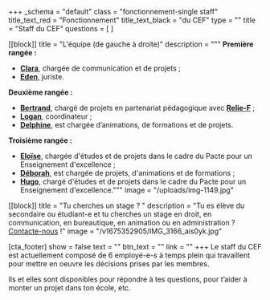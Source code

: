 +++
_schema = "default"
class = "fonctionnement-single staff"
title_text_red = "Fonctionnement"
title_text_black = "du CEF"
type = ""
title = "Staff du CEF"
questions = [ ]

[[block]]
title = "L'équipe (de gauche à droite)"
description = """
**Première rangée :**

* [**Clara**](mailto:clara@lecef.org "cef.clara@gmail.com"), chargée de communication et de projets ;
* [**Eden**](mailto:eden@lecef.org), juriste.

**Deuxième rangée :**

* [**Bertrand**](mailto:bertrand@lecef.org), chargé de projets en partenariat pédagogique avec [**Relie-F**](http://relie-f.be/)&nbsp;;
* [**Logan**](mailto:logan@lecef.org "logan@lecef.org"), coordinateur ;
* **[Delphine](mailto:delphine@lecef.org)**, est chargée d’animations, de formations et de projets.

**Troisième rangée :**&nbsp;

* [**Eloïse**](mailto:eloise@lecef.org), chargée d'études et de projets dans le cadre du Pacte pour un Enseignement d'excellence ;
* [**Déborah**](mailto:deborah@lecef.org "deborah@lecef.org"), est chargée de projets, d'animations et de formations ;
* **[Hugo](mailto:hugo@lecef.org)**, chargé d'études et de projets dans le cadre du Pacte pour un Enseignement d'excellence."""
image = "/uploads/img-1149.jpg"

[[block]]
title = "Tu cherches un stage ? "
description = "Tu es élève du secondaire ou étudiant-e et tu cherches un stage en droit, en communication, en bureautique, en animation ou en administration ? [Contacte-nous](/contact) !"
image = "/v1675352905/IMG_3166_ais0yk.jpg"

[cta_footer]
show = false
text = ""
btn_text = ""
link = ""
+++
Le staff du CEF est actuellement composé de 6 employé-e-s à temps plein qui travaillent pour mettre en oeuvre les décisions prises par les membres.

Ils et elles sont disponibles pour répondre à tes questions, pour t’aider à monter un projet dans ton école, etc.